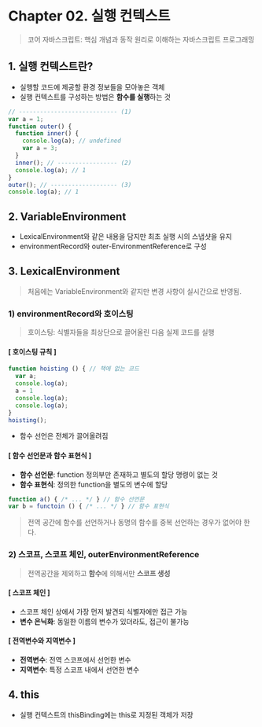 # Chapter 02. 실행 컨텍스트
> 코어 자바스크립트: 핵심 개념과 동작 원리로 이해하는 자바스크립트 프로그래밍

## 1. 실행 컨텍스트란?
- 실행할 코드에 제공할 환경 정보들을 모아놓은 객체
- 실행 컨텍스트를 구성하는 방법은 **함수를 실행**하는 것
```js
// ---------------------------- (1)
var a = 1;
function outer() {
  function inner() {
    console.log(a); // undefined
    var a = 3;
  }
  inner(); // ----------------- (2)
  console.log(a); // 1
}
outer(); // ------------------- (3)
console.log(a); // 1
```

## 2. VariableEnvironment
- LexicalEnvironment와 같은 내용을 담지만 최초 실행 시의 스냅샷을 유지
- environmentRecord와 outer-EnvironmentReference로 구성

## 3. LexicalEnvironment
> 처음에는 VariableEnvironment와 같지만 변경 사항이 실시간으로 반영됨.
### 1) environmentRecord와 호이스팅
> 호이스팅: 식별자들을 최상단으로 끌어올린 다음 실제 코드를 실행
#### **[ 호이스팅 규칙 ]**
```js
function hoisting () { // 책에 없는 코드
  var a;
  console.log(a);
  a = 1
  console.log(a);
  console.log(a);
}
hoisting();
```
- 함수 선언은 전체가 끌어올려짐

#### **[ 함수 선언문과 함수 표현식 ]**
- **함수 선언문**: function 정의부만 존재하고 별도의 할당 명령이 없는 것
- **함수 표현식**: 정의한 function을 별도의 변수에 할당
```js
function a() { /* ... */ } // 함수 선언문
var b = functoin () { /* ... */ } // 함수 표현식
```
> 전역 공간에 함수를 선언하거나 동명의 함수를 중복 선언하는 경우가 없어야 한다.

### 2) 스코프, 스코프 체인, outerEnvironmentReference
> 전역공간을 제외하고 **함수**에 의해서만 **스코프 생성**

#### **[ 스코프 체인 ]**
- 스코프 체인 상에서 가장 먼저 발견되 식별자에만 접근 가능
- **변수 은닉화**: 동일한 이름의 변수가 있더라도, 접근이 불가능
#### **[ 전역변수와 지역변수 ]**
- **전역변수**: 전역 스코프에서 선언한 변수
- **지역변수**: 특정 스코프 내에서 선언한 변수

## 4. this
- 실행 컨텍스트의 thisBinding에는 this로 지정된 객체가 저장
